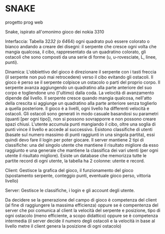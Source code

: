 # SNAKE
progetto prog web


Snake, ispirato all'omonimo gioco dei nokia 3310

Interfaccia: 
Tabella 32*32 (o 64*64) ogni quadrato può essere colorato o bianco andando a creare dei disegni: il serpente che cresce ogni volta che mangia qualcosa, il cibo, rappresentato da un quadratino colorato, gli ostacoli che sono composti da una serie di forme (u, u-rovesciate, L, linee, punti). 

Dinamica: 
L'obbiettivo del gioco è direzionare il serpente con i tasti freccia (il serpente non può mai retrocedere) verso il cibo evitando gli ostacoli.
Il gioco è perso se il serpente colpisce un ostacolo o parti del proprio corpo. Il serpente avanza aggiungendo un quadratino alla parte anteriore del suo corpo e togliendone uno (l'ultimo) dalla coda. La velocità di avanzamento dipende dal livello. Il serpente cresce quando mangia qualcosa, nell'atto della crescita si aggiunge un quadratino alla parte anteriore senza toglierlo a quella posteriore. Il gioco è a livelli, ogni livello ha differenti velocità e ostacoli. Gli ostacoli sono generati in modo casuale basandosi su parametri (quanti [per ogni tipo]), non si possono sovrapporre e non possono creare spazi chiusi.
L'utente accumula punti mangiando il cibo, oltre una soglia di punti vince il livello e accede al successivo.
Esistono classifiche di utenti (basate sul numero massimo di punti raggiunti in una singola partita), essi quindi devo fare il login per poter giocare. Il server mantiene 2 tipi di classifiche: una del singolo utente che mantiene il risultato migliore da esso raggiunto e una generale che mantiene la classifica dei vari utenti (per ogni utente il risultato migliore). Esiste un database che memorizza tutte le partite record di ogni utente, la tabella ha 2 colonne: utente e record.

Client: 
Gestisce la grafica del gioco, il funzionamento del gioco (spostamento serpente, conteggio punti, eventuale gioco perso, vittoria livello)

Server:
Gestisce le classifiche, i login e gli account degli utente. 

Da decidere se la generazione del campo di gioco è competenza del client (al fine di raggiungere la massima efficienza) oppure se è compentenza del server che poi comunica al client la velocità del serpente e posizione, tipo di ogni ostacolo (meno efficiente, a scopo didattico) oppure se è competenza intermedia (il server decide il numero degli ostacoli e la velocità in base al livello metre il client genera la posizione di ogni ostacolo)
